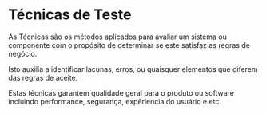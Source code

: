# **Técnicas de Teste**


As Técnicas são os métodos aplicados para avaliar um sistema ou componente com o propósito de determinar se este satisfaz as regras de negócio.

Isto auxilia a identificar lacunas, erros, ou quaisquer elementos que diferem das regras de aceite.

Estas técnicas garantem qualidade geral para o produto ou software incluindo performance, segurança, expêriencia do usuário e etc.